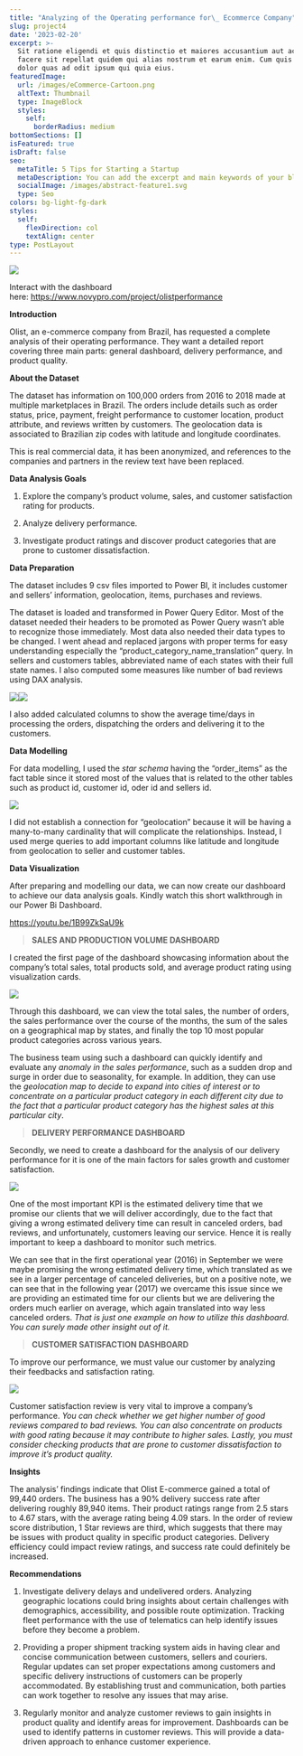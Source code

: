 ```yaml
---
title: "Analyzing of the Operating performance for\_ Ecommerce Company"
slug: project4
date: '2023-02-20'
excerpt: >-
  Sit ratione eligendi et quis distinctio et maiores accusantium aut accusamus
  facere sit repellat quidem qui alias nostrum et earum enim. Cum quis sint eos
  dolor quas ad odit ipsum qui quia eius.
featuredImage:
  url: /images/eCommerce-Cartoon.png
  altText: Thumbnail
  type: ImageBlock
  styles:
    self:
      borderRadius: medium
bottomSections: []
isFeatured: true
isDraft: false
seo:
  metaTitle: 5 Tips for Starting a Startup
  metaDescription: You can add the excerpt and main keywords of your blog post here.
  socialImage: /images/abstract-feature1.svg
  type: Seo
colors: bg-light-fg-dark
styles:
  self:
    flexDirection: col
    textAlign: center
type: PostLayout
---
```

![](/images/Screenshot%202023-03-09%20202510.png)

Interact with the dashboard here: <https://www.novypro.com/project/olistperformance>

**Introduction**

Olist, an e-commerce company from Brazil, has requested a complete analysis of their operating performance. They want a detailed report covering three main parts: general dashboard, delivery performance, and product quality.

**About the Dataset**

The dataset has information on 100,000 orders from 2016 to 2018 made at multiple marketplaces in Brazil. The orders include details such as order status, price, payment, freight performance to customer location, product attribute, and reviews written by customers. The geolocation data is associated to Brazilian zip codes with latitude and longitude coordinates.

This is real commercial data, it has been anonymized, and references to the companies and partners in the review text have been replaced.

**Data Analysis Goals**

1.  Explore the company’s product volume, sales, and customer satisfaction rating for products.

2.  Analyze delivery performance.

3.  Investigate product ratings and discover product categories that are prone to customer dissatisfaction.

**Data Preparation**

The dataset includes 9 csv files imported to Power BI, it includes customer and sellers’ information, geolocation, items, purchases and reviews.

The dataset is loaded and transformed in Power Query Editor. Most of the dataset needed their headers to be promoted as Power Query wasn’t able to recognize those immediately. Most data also needed their data types to be changed. I went ahead and replaced jargons with proper terms for easy understanding especially the “product_category_name_translation” query. In sellers and customers tables, abbreviated name of each states with their full state names. I also computed some measures like number of bad reviews using DAX analysis.

![](https://miro.medium.com/v2/resize:fit:683/1*I_HGrBnxVptNrs0idU-D7g.png)![](https://miro.medium.com/v2/resize:fit:687/1*BhhWq0-mUhrJ70JYNsvthg.png)

I also added calculated columns to show the average time/days in processing the orders, dispatching the orders and delivering it to the customers.

**Data Modelling**

For data modelling, I used the *star schema* having the “order_items” as the fact table since it stored most of the values that is related to the other tables such as product id, customer id, oder id and sellers id.

![](https://miro.medium.com/v2/resize:fit:544/1*RnAa2dIEytrrp4VcdhACgA.png)

I did not establish a connection for “geolocation” because it will be having a many-to-many cardinality that will complicate the relationships. Instead, I used merge queries to add important columns like latitude and longitude from geolocation to seller and customer tables.

**Data Visualization**

After preparing and modelling our data, we can now create our dashboard to achieve our data analysis goals. Kindly watch this short walkthrough in our Power Bi Dashboard.

<https://youtu.be/1B99ZkSaU9k>

> **SALES AND PRODUCTION VOLUME DASHBOARD**

I created the first page of the dashboard showcasing information about the company’s total sales, total products sold, and average product rating using visualization cards.

![](https://miro.medium.com/v2/resize:fit:700/1*TU78fOq0Pt5n-xeax5vEdQ.png)

Through this dashboard, we can view the total sales, the number of orders, the sales performance over the course of the months, the sum of the sales on a geographical map by states, and finally the top 10 most popular product categories across various years.

The business team using such a dashboard can quickly identify and evaluate any *anomaly in the sales performance*, such as a sudden drop and surge in order due to seasonality, for example. In addition, they can use the *geolocation map to decide to expand into cities of interest or to concentrate on a particular product category in each different city due to the fact that a particular product category has the highest sales at this particular city*.

> **DELIVERY PERFORMANCE DASHBOARD**

Secondly, we need to create a dashboard for the analysis of our delivery performance for it is one of the main factors for sales growth and customer satisfaction.

![](https://miro.medium.com/v2/resize:fit:700/1*VZRWju8xMcxNF-A57m932w.png)

One of the most important KPI is the estimated delivery time that we promise our clients that we will deliver accordingly, due to the fact that giving a wrong estimated delivery time can result in canceled orders, bad reviews, and unfortunately, customers leaving our service. Hence it is really important to keep a dashboard to monitor such metrics.

We can see that in the first operational year (2016) in September we were maybe promising the wrong estimated delivery time, which translated as we see in a larger percentage of canceled deliveries, but on a positive note, we can see that in the following year (2017) we overcame this issue since we are providing an estimated time for our clients but we are delivering the orders much earlier on average, which again translated into way less canceled orders. *That is just one example on how to utilize this dashboard. You can surely made other insight out of it.*

> **CUSTOMER SATISFACTION DASHBOARD**

To improve our performance, we must value our customer by analyzing their feedbacks and satisfaction rating.

![](https://miro.medium.com/v2/resize:fit:700/1*lnT3x1shqMfKkEOA4kP4Kg.png)

Customer satisfaction review is very vital to improve a company’s performance. *You can check whether we get higher number of good reviews compared to bad reviews. You can also concentrate on products with good rating because it may contribute to higher sales. Lastly, you must consider checking products that are prone to customer dissatisfaction to improve it’s product quality.*

**Insights**

The analysis’ findings indicate that Olist E-commerce gained a total of 99,440 orders. The business has a 90% delivery success rate after delivering roughly 89,940 items. Their product ratings range from 2.5 stars to 4.67 stars, with the average rating being 4.09 stars. In the order of review score distribution, 1 Star reviews are third, which suggests that there may be issues with product quality in specific product categories. Delivery efficiency could impact review ratings, and success rate could definitely be increased.

**Recommendations**

1.  Investigate delivery delays and undelivered orders. Analyzing geographic locations could bring insights about certain challenges with demographics, accessibility, and possible route optimization. Tracking fleet performance with the use of telematics can help identify issues before they become a problem.

2.  Providing a proper shipment tracking system aids in having clear and concise communication between customers, sellers and couriers. Regular updates can set proper expectations among customers and specific delivery instructions of customers can be properly accommodated. By establishing trust and communication, both parties can work together to resolve any issues that may arise.

3.  Regularly monitor and analyze customer reviews to gain insights in product quality and identify areas for improvement. Dashboards can be used to identify patterns in customer reviews. This will provide a data-driven approach to enhance customer experience.



